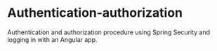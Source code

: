 # Authentication-authorization
Authentication and authorization procedure using Spring Security and logging in with an Angular app.
